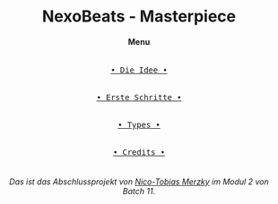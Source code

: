 <div align="center">
<h1>NexoBeats - Masterpiece</h1>
<h4>Menu</h4>

[<kbd><br>• Die Idee •<br><br></kbd>][Link] &emsp; [<kbd><br>• Erste Schritte •<br><br></kbd>][Link2] &emsp; [<kbd><br>• Types •<br><br></kbd>][Link3] &emsp; [<kbd><br>• Credits •<br><br></kbd>][Link4]

</div>

_<h6 align="center">Das ist das Abschlussprojekt von <u>Nico-Tobias Merzky</u> im Modul 2 von Batch 11.</h6>_

[Link]: dieIdee.md 'Hier siehst du wie ich auf meine Idee gekommen bin.'
[Link2]: ersteSchritte.md 'Hier sind die ersten Schritte Dokumentiert wie ich mein Projekt angefangen habe.'
[Link3]: img/pokemontypeimg.jpg 'Hier findest du die Pokemon typen und deren Stärken, Schwächen und Ineffektivitäten.'
[Link4]: contributors.md 'Hier kannst du alle finden die an dem Projekt beteiligt waren.'